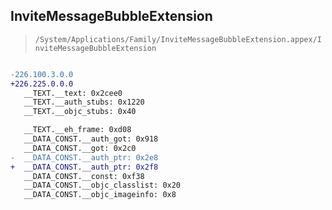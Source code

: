 ## InviteMessageBubbleExtension

> `/System/Applications/Family/InviteMessageBubbleExtension.appex/InviteMessageBubbleExtension`

```diff

-226.100.3.0.0
+226.225.0.0.0
   __TEXT.__text: 0x2cee0
   __TEXT.__auth_stubs: 0x1220
   __TEXT.__objc_stubs: 0x40

   __TEXT.__eh_frame: 0xd08
   __DATA_CONST.__auth_got: 0x918
   __DATA_CONST.__got: 0x2c0
-  __DATA_CONST.__auth_ptr: 0x2e8
+  __DATA_CONST.__auth_ptr: 0x2f8
   __DATA_CONST.__const: 0xf38
   __DATA_CONST.__objc_classlist: 0x20
   __DATA_CONST.__objc_imageinfo: 0x8

```
